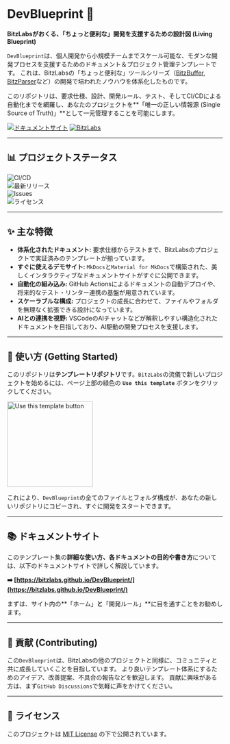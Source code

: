 # DevBlueprint 🚀

**BitzLabsがおくる、「ちょっと便利な」開発を支援するための設計図 (Living Blueprint)**

`DevBlueprint`は、個人開発から小規模チームまでスケール可能な、モダンな開発プロセスを支援するためのドキュメント＆プロジェクト管理テンプレートです。
これは、BitzLabsの「ちょっと便利な」ツールシリーズ（[BitzBuffer](https://github.com/BitzLabs/BitzBuffer), [BitzParser](https://github.com/BitzLabs/BitzParser)など）の開発で培われたノウハウを体系化したものです。

このリポジトリは、要求仕様、設計、開発ルール、テスト、そしてCI/CDによる自動化までを網羅し、あなたのプロジェクトを**「唯一の正しい情報源 (Single Source of Truth)」**として一元管理することを可能にします。

[![ドキュメントサイト](https://img.shields.io/badge/ドキュメントサイト-公開中-blue?style=for-the-badge&logo=github)](https://bitzlabs.github.io/DevBlueprint/)
[![BitzLabs](https://img.shields.io/badge/from-BitzLabs-royalblue?style=for-the-badge)](https://github.com/BitzLabs)

---

## 📊 プロジェクトステータス

![CI/CD](https://github.com/BitzLabs/DevBlueprint/actions/workflows/deploy-docs.yml/badge.svg)  
![最新リリース](https://img.shields.io/github/v/release/BitzLabs/DevBlueprint)  
![Issues](https://img.shields.io/github/issues/BitzLabs/DevBlueprint)  
![ライセンス](https://img.shields.io/github/license/BitzLabs/DevBlueprint)

---

## ✨ 主な特徴

*   **体系化されたドキュメント:** 要求仕様からテストまで、BitzLabsのプロジェクトで実証済みのテンプレートが揃っています。
*   **すぐに使えるデモサイト:** `MkDocs`と`Material for MkDocs`で構築された、美しくインタラクティブなドキュメントサイトがすぐに公開できます。
*   **自動化の組み込み:** GitHub Actionsによるドキュメントの自動デプロイや、将来的なテスト・リンター連携の基盤が用意されています。
*   **スケーラブルな構成:** プロジェクトの成長に合わせて、ファイルやフォルダを無理なく拡張できる設計になっています。
*   **AIとの連携を視野:** VSCodeのAIチャットなどが解釈しやすい構造化されたドキュメントを目指しており、AI駆動の開発プロセスを支援します。

---

## 🚀 使い方 (Getting Started)

このリポジトリは**テンプレートリポジトリ**です。`BitzLabs`の流儀で新しいプロジェクトを始めるには、ページ上部の緑色の **`Use this template`** ボタンをクリックしてください。

<img src="https://docs.github.com/assets/cb-13934/images/help/repository/use-this-template-button.png" width="200" alt="Use this template button">

これにより、`DevBlueprint`の全てのファイルとフォルダ構成が、あなたの新しいリポジトリにコピーされ、すぐに開発をスタートできます。

---

## 📚 ドキュメントサイト

このテンプレート集の**詳細な使い方、各ドキュメントの目的や書き方**については、以下のドキュメントサイトで詳しく解説しています。

**➡️ [https://bitzlabs.github.io/DevBlueprint/](https://bitzlabs.github.io/DevBlueprint/)**

まずは、サイト内の**「ホーム」**と**「開発ルール」**に目を通すことをお勧めします。

---

## 🤝 貢献 (Contributing)

この`DevBlueprint`は、BitzLabsの他のプロジェクトと同様に、コミュニティと共に成長していくことを目指しています。
より良いテンプレート体系にするためのアイデア、改善提案、不具合の報告などを歓迎します。
貢献に興味がある方は、まず`GitHub Discussions`で気軽に声をかけてください。

---

## 📄 ライセンス

このプロジェクトは [MIT License](./LICENSE) の下で公開されています。
